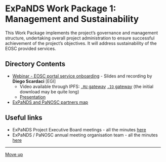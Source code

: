 # ExPaNDS Work Package 1: Management and Sustainability

This Work Package implements the project’s governance and management structure, undertaking overall project administration to ensure successful achievement of the project’s objectives. It will address sustainability of the EOSC provided services.

## Directory Contents

- [Webinar - EOSC portal service onboarding](./20200715-EOSC-Onboarding-Presentation) - Slides and recording by **Diego Scardaci** [EGI]
    - Video available through IPFS: [`.RU` gateway](https://ipfs.robotics.bmstu.ru/ipfs/QmRZAYnYnGYm7aLxTGSZsMAQ7LubwpQJuioD7TQPGYy9d9) [`.IO` gateway](https://ipfs.io/ipfs/QmRZAYnYnGYm7aLxTGSZsMAQ7LubwpQJuioD7TQPGYy9d9) (the initial download may be quite long)
    - [Presentation](./20200715-EOSC-Onboarding-Presentation/Expands-EOSC-provider-onboarding_v1.pptx)
- [ExPaNDS and PaNOSC partners map](./ExPaNDS-PaNOSC-partners.png)

## Useful links

- ExPaNDS Project Executive Board meetings - all the minutes [here](https://expands-eu.github.io/WP1-reporting/pebs.html)
- ExPaNDS / PaNOSC annual meeting organisation team - all the minutes [here](https://github.com/panosc-eu/panosc/issues/53)

-------------------

[Move up](../README.md)
